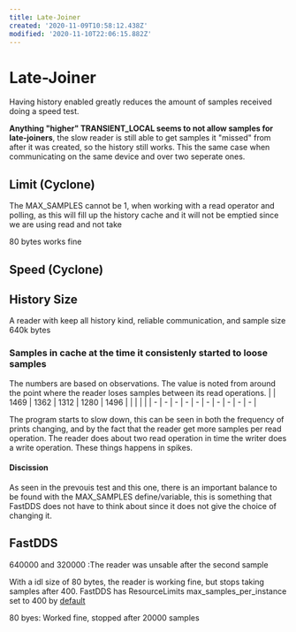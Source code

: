 ```yaml
---
title: Late-Joiner
created: '2020-11-09T10:58:12.438Z'
modified: '2020-11-10T22:06:15.882Z'
---
```


# Late-Joiner
Having history enabled greatly reduces the amount of samples received doing a speed test.

**Anything "higher" TRANSIENT_LOCAL seems to not allow samples for late-joiners**, the slow reader is still able to get samples it "missed" from after it was created, so the history still works. This the same case when communicating on the same device and over two seperate ones.

## Limit (Cyclone)
The MAX_SAMPLES cannot be 1, when working with a read operator and polling, as this will fill up the history cache and it will not be emptied since we are using read and not take

80 bytes works fine

## Speed (Cyclone)


## History Size
A reader with keep all history kind, reliable communication, and sample size 640k bytes

### Samples in cache at the time it consistenly started to loose samples
The numbers are based on observations. The value is noted from around the point where the reader loses samples between its read operations.
|  | 1469 | 1362 | 1312 | 1280 | 1496 |  |  |  |  |
| - | - | - | - | - | - | - | - | - | - |

The program starts to slow down, this can be seen in both the frequency of prints changing, and by the fact that the reader get more samples per read operation. The reader does about two read operation in time the writer does a write operation. These things happens in spikes.

#### Discission
As seen in the prevouis test and this one, there is an important balance to be found with the MAX_SAMPLES define/variable, this is something that FastDDS does not have to think about since it does not give the choice of changing it.

## FastDDS
640000 and 320000 :The reader was unsable after the second sample

With a idl size of 80 bytes, the reader is working fine, but stops taking samples after 400. FastDDS has ResourceLimits max_samples_per_instance set to 400 by [default](https://fast-dds.docs.eprosima.com/en/latest/fastdds/dds_layer/core/policy/standardQosPolicies.html#resourcelimitsqospolicy)

80 byes: Worked fine, stopped after 20000 samples
